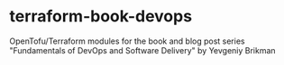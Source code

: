# terraform-book-devops
OpenTofu/Terraform modules for the book and blog post series "Fundamentals of DevOps and Software Delivery" by Yevgeniy Brikman
